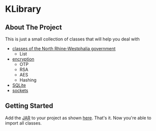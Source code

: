 # KLibrary

## About The Project

This is just a small collection of classes that will help you deal with <br> 
- [classes of the North Rhine-Westphalia government](src/main/java/KLibrary/Utils/AbiturKlassenUtils/ListWrapper.java)
  - List
- [encryption](src/main/java/KLibrary/Utils/EncryptionUtils.java)
  - OTP
  - RSA
  - AES
  - Hashing
- [SQLite](src/main/java/KLibrary/Utils/SQLUtils.java)
- [sockets](src/main/java/KLibrary/Utils/SocketManager.java)

## Getting Started

Add the [JAR](out/artifacts/KLibrary_jar) to your project as shown [here](https://stackoverflow.com/questions/1051640/correct-way-to-add-external-jars-lib-jar-to-an-intellij-idea-project). That's it. Now you're able to import all classes.
